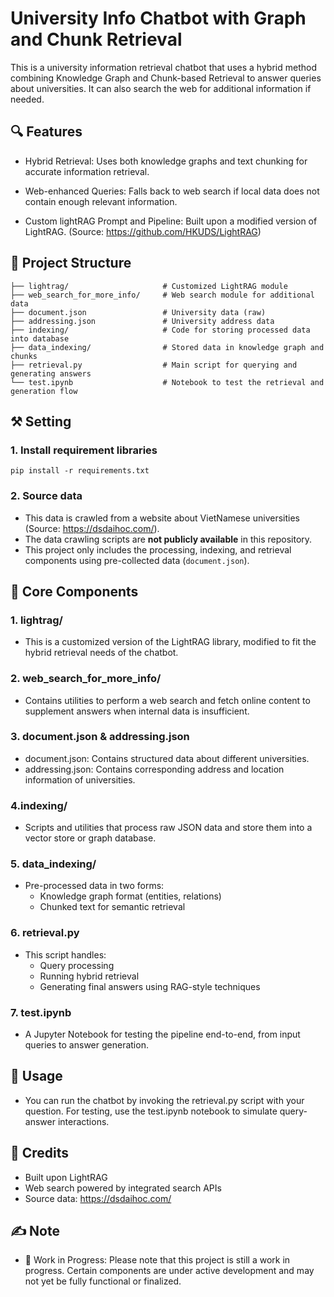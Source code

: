 # University Info Chatbot with Graph and Chunk Retrieval

This is a university information retrieval chatbot that uses a hybrid method combining Knowledge Graph and Chunk-based Retrieval to answer queries about universities. It can also search the web for additional information if needed.

## 🔍 Features
- Hybrid Retrieval: Uses both knowledge graphs and text chunking for accurate information retrieval.

- Web-enhanced Queries: Falls back to web search if local data does not contain enough relevant information.

- Custom lightRAG Prompt and Pipeline: Built upon a modified version of LightRAG. (Source: https://github.com/HKUDS/LightRAG)


## 📁 Project Structure

```
├── lightrag/                     # Customized LightRAG module
├── web_search_for_more_info/     # Web search module for additional data
├── document.json                 # University data (raw)
├── addressing.json               # University address data
├── indexing/                     # Code for storing processed data into database
├── data_indexing/                # Stored data in knowledge graph and chunks
├── retrieval.py                  # Main script for querying and generating answers
└── test.ipynb                    # Notebook to test the retrieval and generation flow
```


## ⚒️ Setting
### 1. Install requirement libraries
```
pip install -r requirements.txt
```
### 2. Source data
- This data is crawled from a website about VietNamese universities (Source: https://dsdaihoc.com/).
- The data crawling scripts are **not publicly available** in this repository.
- This project only includes the processing, indexing, and retrieval components using pre-collected data (`document.json`).

## 🧠 Core Components
### 1. lightrag/
- This is a customized version of the LightRAG library, modified to fit the hybrid retrieval needs of the chatbot.
### 2. web_search_for_more_info/
- Contains utilities to perform a web search and fetch online content to supplement answers when internal data is insufficient.
### 3. document.json & addressing.json
- document.json: Contains structured data about different universities.
- addressing.json: Contains corresponding address and location information of universities.
### 4.indexing/
- Scripts and utilities that process raw JSON data and store them into a vector store or graph database.
### 5. data_indexing/
  - Pre-processed data in two forms:
    + Knowledge graph format (entities, relations)
    + Chunked text for semantic retrieval
### 6. retrieval.py
  - This script handles:
    + Query processing
    + Running hybrid retrieval
    + Generating final answers using RAG-style techniques
### 7. test.ipynb
  - A Jupyter Notebook for testing the pipeline end-to-end, from input queries to answer generation.
## 🚀 Usage
- You can run the chatbot by invoking the retrieval.py script with your question. For testing, use the test.ipynb notebook to simulate query-answer interactions.
## 🤝 Credits
- Built upon LightRAG
- Web search powered by integrated search APIs
- Source data: https://dsdaihoc.com/
## ✍️ Note
- 🚧 Work in Progress: Please note that this project is still a work in progress. Certain components are under active development and may not yet be fully functional or finalized.
